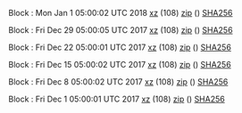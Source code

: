 Block : Mon Jan  1 05:00:02 UTC 2018 [xz](https://transfer.sh/g49Z1/bootstrap.dat.20180101.tar.xz) (108) [zip]() () [SHA256](https://transfer.sh/WbGrf/sha256.txt)

Block : Fri Dec 29 05:00:05 UTC 2017 [xz](https://transfer.sh/12hN0D/bootstrap.dat.20171229.tar.xz) (108) [zip]() () [SHA256](https://transfer.sh/x9oI4/sha256.txt)

Block : Fri Dec 22 05:00:01 UTC 2017 [xz](https://transfer.sh/XQKmo/bootstrap.dat.20171222.tar.xz) (108) [zip]() () [SHA256](https://transfer.sh/fdv75/sha256.txt)

Block : Fri Dec 15 05:00:02 UTC 2017 [xz](https://transfer.sh/FUh25/bootstrap.dat.20171215.tar.xz) (108) [zip]() () [SHA256](https://transfer.sh/Ggz8q/sha256.txt)

Block : Fri Dec  8 05:00:02 UTC 2017 [xz]() (108) [zip]() () [SHA256]()

Block : Fri Dec  1 05:00:01 UTC 2017 [xz](https://transfer.sh/32IX0/bootstrap.dat.20171201.tar.xz) (108) [zip]() () [SHA256](https://transfer.sh/9ErjC/sha256.txt)
